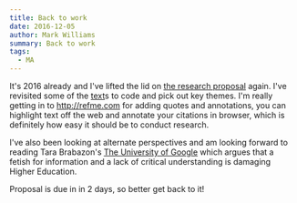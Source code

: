 ```yaml
---
title: Back to work
date: 2016-12-05
author: Mark Williams
summary: Back to work
tags:
  - MA
---
```

It's 2016 already and I've lifted the lid on [the research proposal](https://docs.google.com/document/d/1Wm93JbaeT_QREJJaxCdvQqXaHiiXJ5ihIAhBJ4aI3TM/edit?usp=sharing) again. I've revisited some of the [text](https://d167tapqdyj68f.cloudfront.net/markawilliams.withknown.com/f/3/4/2/f342b47e9f9f9ef2f9b4dd5bbc6cdafd.file)s to code and pick out key themes. I'm really getting in to http://refme.com for adding quotes and annotations, you can highlight text off the web and annotate your citations in browser, which is definitely how easy it should be to conduct research.


I've also been looking at alternate perspectives and am looking forward to reading Tara Brabazon's [The University of Google](http://www.ashgate.com/isbn/9780754670971) which argues that a fetish for information and a lack of critical understanding is damaging Higher Education.

Proposal is due in in 2 days, so better get back to it!
